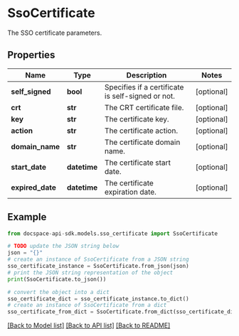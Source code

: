 # SsoCertificate
The SSO certificate parameters.

## Properties

Name | Type | Description | Notes
------------ | ------------- | ------------- | -------------
**self_signed** | **bool** | Specifies if a certificate is self-signed or not. | [optional] 
**crt** | **str** | The CRT certificate file. | [optional] 
**key** | **str** | The certificate key. | [optional] 
**action** | **str** | The certificate action. | [optional] 
**domain_name** | **str** | The certificate domain name. | [optional] 
**start_date** | **datetime** | The certificate start date. | [optional] 
**expired_date** | **datetime** | The certificate expiration date. | [optional] 

## Example

```python
from docspace-api-sdk.models.sso_certificate import SsoCertificate

# TODO update the JSON string below
json = "{}"
# create an instance of SsoCertificate from a JSON string
sso_certificate_instance = SsoCertificate.from_json(json)
# print the JSON string representation of the object
print(SsoCertificate.to_json())

# convert the object into a dict
sso_certificate_dict = sso_certificate_instance.to_dict()
# create an instance of SsoCertificate from a dict
sso_certificate_from_dict = SsoCertificate.from_dict(sso_certificate_dict)
```
[[Back to Model list]](../README.md#documentation-for-models) [[Back to API list]](../README.md#documentation-for-api-endpoints) [[Back to README]](../README.md)


